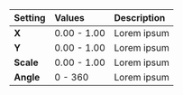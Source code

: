 | Setting   | Values      | Description |
| :-------- | :---------- | :---------- |
| **X**     | 0.00 - 1.00 | Lorem ipsum |
| **Y**     | 0.00 - 1.00 | Lorem ipsum |
| **Scale** | 0.00 - 1.00 | Lorem ipsum |
| **Angle** | 0 - 360     | Lorem ipsum |
